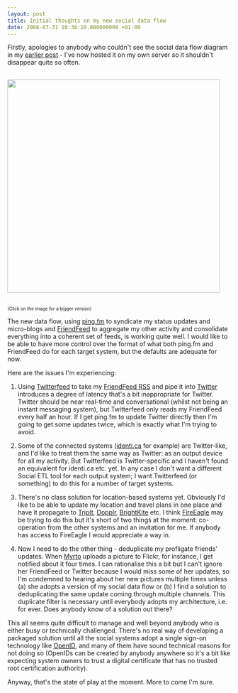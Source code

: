 ```yaml
---
layout: post
title: Initial thoughts on my new social data flow
date: 2008-07-31 10:38:10.000000000 +01:00
---
```

Firstly, apologies to anybody who couldn't see the social data flow diagram in my <a href="http://blog.dominicsayers.com/2008/07/28/my-social-data-flow/" target="_blank">earlier post</a> - I've now hosted it on my own server so it shouldn't disappear quite so often.

<a href="http://www.dominicsayers.com/socialdataflow/" target="_blank"><img style="margin-top:16px;margin-bottom:16px;border-width:0;" src="http://www.dominicsayers.com/socialdataflow/SocialDataFlowThumb.png" alt="" width="480" /></a>
<p style="font-size:x-small;">(Click on the image for a bigger version)</p>

The new data flow, using <a href="http://ping.fm" target="_blank">ping.fm</a> to syndicate my status updates and micro-blogs and <a href="http://friendfeed.com/dominicsayers" target="_blank">FriendFeed</a> to aggregate my other activity and consolidate everything into a coherent set of feeds, is working quite well. I would like to be able to have more control over the format of what both ping.fm and FriendFeed do for each target system, but the defaults are adequate for now.

Here are the issues I'm experiencing:

1. Using <a href="http://twitterfeed.com/" target="_blank">Twitterfeed</a> to take my <a href="http://friendfeed.com/dominicsayers?format=atom" target="_blank">FriendFeed RSS</a> and pipe it into <a href="http://twitter.com/dominicsayers" target="_blank">Twitter</a> introduces a degree of latency that's a bit inappropriate for Twitter. Twitter should be near real-time and conversational (whilst not being an instant messaging system), but Twitterfeed only reads my FriendFeed every half an hour. If I get ping.fm to update Twitter directly then I'm going to get some updates twice, which is exactly what I'm trying to avoid.

2. Some of the connected systems (<a href="http://identi.ca/dominicsayers" target="_blank">identi.ca</a> for example) are Twitter-like, and I'd like to treat them the same way as Twitter: as an output device for all my activity. But Twitterfeed is Twitter-specific and I haven't found an equivalent for identi.ca etc. yet. In any case I don't want a different Social ETL tool for each output system; I want Twitterfeed (or something) to do this for a number of target systems.

3. There's no class solution for location-based systems yet. Obviously I'd like to be able to update my location and travel plans in one place and have it propagate to <a href="http://www.tripit.com/people/dominicsayers" target="_blank">TripIt</a>, <a href="http://www.dopplr.com/traveller/DominicSayers" target="_blank">Dopplr</a>, <a href="http://brightkite.com/people/dominicsayers" target="_blank">BrightKite</a> etc. I think <a href="http://fireeagle.yahoo.net/" target="_blank">FireEagle</a> may be trying to do this but it's short of two things at the moment: co-operation from the other systems and an invitation for me. If anybody has access to FireEagle I would appreciate a way in.

4. Now I need to do the other thing - deduplicate my profligate friends' updates. When <a href="http://www.flickr.com/people/mlazopoulou/" target="_blank">Myrto</a> uploads a picture to Flickr, for instance, I get notified about it four times. I can rationalise this a bit but I can't ignore her FriendFeed or Twitter because I would miss some of her updates, so I'm condemned to hearing about her new pictures multiple times unless (a) she adopts a version of my social data flow or (b) I find a solution to deduplicating the same update coming through multiple channels. This duplicate filter is necessary until everybody adopts my architecture, i.e. for ever. Does anybody know of a solution out there?

This all seems quite difficult to manage and well beyond anybody who is either busy or technically challenged. There's no real way of developing a packaged solution until all the social systems adopt a single sign-on technology like <a href="http://openid.net/" target="_blank">OpenID</a>, and many of them have sound technical reasons for not doing so (OpenIDs can be created by anybody anywhere so it's a bit like expecting system owners to trust a digital certificate that has no trusted root certification authority).

Anyway, that's the state of play at the moment. More to come I'm sure.
